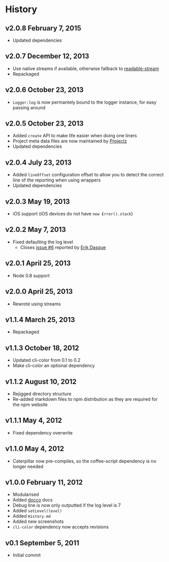 # History

## v2.0.8 February 7, 2015
- Updated dependencies

## v2.0.7 December 12, 2013
- Use native streams if available, otherwise fallback to [readable-stream](https://npmjs.org/package/readable-stream)
- Repackaged

## v2.0.6 October 23, 2013
- `Logger:log` is now permantely bound to the logger instance, for easy passing around

## v2.0.5 October 23, 2013
- Added `create` API to make life easier when doing one liners
- Project meta data files are now maintained by [Projectz](https://github.com/bevry/projectz)
- Updated dependencies

## v2.0.4 July 23, 2013
- Added `lineOffset` configuration offset to allow you to detect the correct line of the reporting when using wrappers
- Updated dependencies

## v2.0.3 May 19, 2013
- iOS support (iOS devices do not have `new Error().stack`)

## v2.0.2 May 7, 2013
- Fixed defaulting the log level
	- Closes [issue #6](https://github.com/bevry/caterpillar/issues/6) reported by [Erik Dasque](https://github.com/edasque)

## v2.0.1 April 25, 2013
- Node 0.8 support

## v2.0.0 April 25, 2013
- Rewrote using streams

## v1.1.4 March 25, 2013
- Repackaged

## v1.1.3 October 18, 2012
- Updated cli-color from 0.1 to 0.2
- Make cli-color an optional dependency

## v1.1.2 August 10, 2012
- Rejigged directory structure
- Re-added markdown files to npm distribution as they are required for the npm website

## v1.1.1 May 4, 2012
- Fixed dependency overwrite

## v1.1.0 May 4, 2012
- Caterpillar now pre-compiles, so the coffee-script dependency is no longer needed

## v1.0.0 February 11, 2012
- Modularised
- Added [docco](http://jashkenas.github.com/docco/) docs
- Debug line is now only outputted if the log level is 7
- Added `setLevel(level)`
- Added `History.md`
- Added new screenshots
- `cli-color` dependency now accepts revisions

## v0.1 September 5, 2011
- Initial commit
